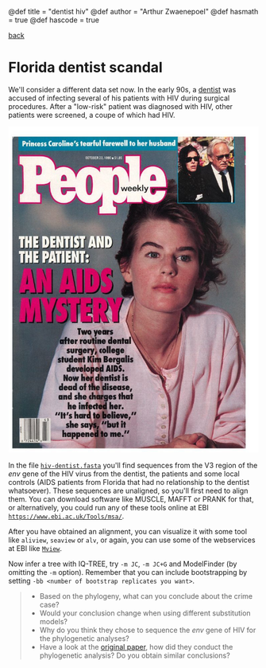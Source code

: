 @def title = "dentist hiv"
@def author = "Arthur Zwaenepoel"
@def hasmath = true
@def hascode = true

[back](/phylocourse/)

# Florida dentist scandal

We'll consider a different data set now. In the early 90s, a [dentist](https://en.wikipedia.org/wiki/David_J._Acer) was accused of infecting several of his patients with HIV during surgical procedures. After a "low-risk" patient was diagnosed with HIV, other patients were screened, a coupe of which had HIV.

![](/assets/phylocourse/img/tabloid.jpg)

In the file [`hiv-dentist.fasta`](/assets/phylocourse/data/hiv-dentist.fasta) you'll find sequences from the V3 region of the *env* gene of the HIV virus from the dentist, the patients and some local controls (AIDS patients from Florida that had no relationship to the dentist whatsoever). These sequences are unaligned, so you'll first need to align them. You can download software like MUSCLE, MAFFT or PRANK for that, or alternatively, you could run any of these tools online at EBI [`https://www.ebi.ac.uk/Tools/msa/`](https://www.ebi.ac.uk/Tools/msa/).

After you have obtained an alignment, you can visualize it with some tool like `aliview`, `seaview` or `alv`, or again, you can use some of the webservices at EBI like [`Mview`](https://www.ebi.ac.uk/Tools/msa/mview/).

Now infer a tree with IQ-TREE, try `-m JC`, `-m JC+G` and ModelFinder (by omitting the `-m` option). Remember that you can include bootstrapping by setting `-bb <number of bootstrap replicates you want>`.

>- Based on the phylogeny, what can you conclude about the crime case?
>- Would your conclusion change when using different substitution models?
>- Why do you think they chose to sequence the *env* gene of HIV for the phylogenetic analyses?
>- Have a look at the [original paper](https://science.sciencemag.org/content/256/5060/1165), how did they conduct the phylogenetic analysis? Do you obtain similar conclusions?
